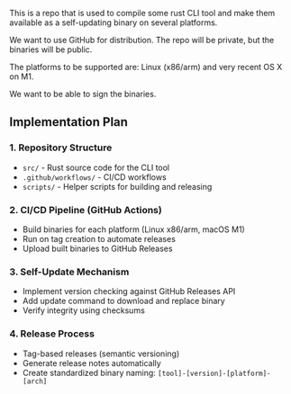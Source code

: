 This is a repo that is used to compile some rust CLI tool and make them available as a self-updating binary on several platforms.

We want to use GitHub for distribution. The repo will be private, but the binaries will be public.

The platforms to be supported are: Linux (x86/arm) and very recent OS X on M1.

We want to be able to sign the binaries.

## Implementation Plan

### 1. Repository Structure
- `src/` - Rust source code for the CLI tool
- `.github/workflows/` - CI/CD workflows
- `scripts/` - Helper scripts for building and releasing

### 2. CI/CD Pipeline (GitHub Actions)
- Build binaries for each platform (Linux x86/arm, macOS M1)
- Run on tag creation to automate releases
- Upload built binaries to GitHub Releases

### 3. Self-Update Mechanism
- Implement version checking against GitHub Releases API
- Add update command to download and replace binary
- Verify integrity using checksums

### 4. Release Process
- Tag-based releases (semantic versioning)
- Generate release notes automatically
- Create standardized binary naming: `[tool]-[version]-[platform]-[arch]`